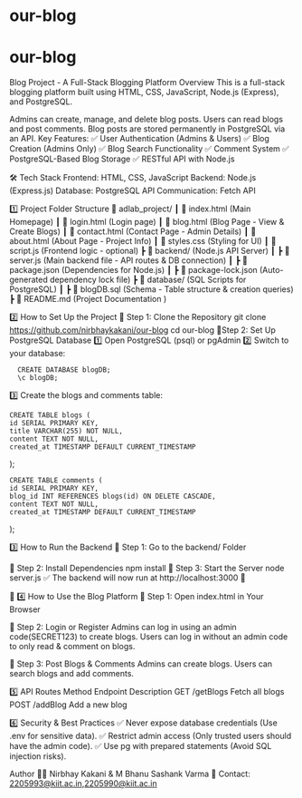# our-blog
# our-blog
Blog Project - A Full-Stack Blogging Platform
 Overview
This is a full-stack blogging platform built using HTML, CSS, JavaScript, Node.js (Express), and PostgreSQL.

Admins can create, manage, and delete blog posts.
Users can read blogs and post comments.
Blog posts are stored permanently in PostgreSQL via an API.
 Key Features:
✅ User Authentication (Admins & Users)
✅ Blog Creation (Admins Only)
✅ Blog Search Functionality
✅ Comment System
✅ PostgreSQL-Based Blog Storage
✅ RESTful API with Node.js

🛠️ Tech Stack
Frontend: HTML, CSS, JavaScript
Backend: Node.js (Express.js)
Database: PostgreSQL
API Communication: Fetch API

1️⃣ Project Folder Structure
📂 adlab_project/
┃ 📜 index.html (Main Homepage)
┃ 📜 login.html (Login page)
┃ 📜 blog.html (Blog Page - View & Create Blogs)
┃ 📜 contact.html (Contact Page - Admin Details)
┃ 📜 about.html (About Page - Project Info)
┃ 📜 styles.css (Styling for UI)
┃ 📜 script.js (Frontend logic - optional)
┣ 📂 backend/ (Node.js API Server)
┃ ┣ 📜 server.js (Main backend file - API routes & DB connection)
┃ ┣ 📜 package.json (Dependencies for Node.js)
┃ ┣ 📜 package-lock.json (Auto-generated dependency lock file)
┣ 📂 database/ (SQL Scripts for PostgreSQL)
┃ ┣ 📜 blogDB.sql (Schema - Table structure & creation queries)
┣ 📜 README.md (Project Documentation )

2️⃣ How to Set Up the Project
🔹 Step 1: Clone the Repository
git clone https://github.com/nirbhaykakani/our-blog
cd our-blog
🔹Step 2: Set Up PostgreSQL Database
  1️⃣ Open PostgreSQL (psql) or pgAdmin
  2️⃣ Switch to your database:

      CREATE DATABASE blogDB;
      \c blogDB;
  3️⃣ Create the blogs and comments table:

    CREATE TABLE blogs (
    id SERIAL PRIMARY KEY,
    title VARCHAR(255) NOT NULL,
    content TEXT NOT NULL,
    created_at TIMESTAMP DEFAULT CURRENT_TIMESTAMP
);

    CREATE TABLE comments (
    id SERIAL PRIMARY KEY,
    blog_id INT REFERENCES blogs(id) ON DELETE CASCADE,
    content TEXT NOT NULL,
    created_at TIMESTAMP DEFAULT CURRENT_TIMESTAMP
);


3️⃣ How to Run the Backend
🔹 Step 1: Go to the backend/ Folder

🔹 Step 2: Install Dependencies
npm install
🔹 Step 3: Start the Server
node server.js
✅ The backend will now run at http://localhost:3000 🚀

📌 4️⃣ How to Use the Blog Platform
🔹 Step 1: Open index.html in Your Browser

🔹 Step 2: Login or Register
Admins can log in using an admin code(SECRET123) to create blogs.
Users can log in without an admin code to only read & comment on blogs.

🔹 Step 3: Post Blogs & Comments
Admins can create blogs.
Users can search blogs and add comments.

5️⃣ API Routes
Method	Endpoint	Description
GET	    /getBlogs	Fetch all blogs
POST	  /addBlog	Add a new blog

6️⃣ Security & Best Practices
✅ Never expose database credentials (Use .env for sensitive data).
✅ Restrict admin access (Only trusted users should have the admin code).
✅ Use pg with prepared statements (Avoid SQL injection risks).


Author
👨‍💻 Nirbhay Kakani & M Bhanu Sashank Varma
📧 Contact: 2205993@kiit.ac.in,2205990@kiit.ac.in
